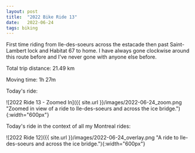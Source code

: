 ```yaml
---
layout: post
title:  "2022 Bike Ride 13"
date:   2022-06-24
tags: biking
---
```


First time riding from Ile-des-soeurs across the estacade then past Saint-Lambert lock and Habitat 67 to home. I have always gone clockwise around this route before and I've never gone with anyone else before.

Total trip distance: 21.49 km

Moving time: 1h 27m

Today's ride:

![2022 Ride 13 - Zoomed In]({{ site.url }}/images/2022-06-24_zoom.png "Zoomed in view of a ride to Ile-des-soeurs and across the ice bridge."){:width="600px"}

Today's ride in the context of all my Montreal rides:

![2022 Ride 12]({{ site.url }}/images/2022-06-24_overlay.png "A ride to Ile-des-soeurs and across the ice bridge."){:width="600px"}
